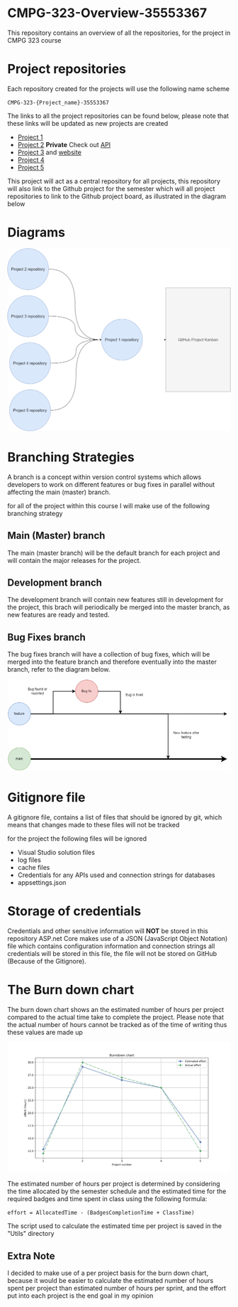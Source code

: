 # CMPG-323-Overview-35553367

This repository contains an overview of all the repositories, for the project in CMPG 323 course

# Project repositories

Each repository created for the projects will use the following name scheme

```
CMPG-323-{Project_name}-35553367
```

The links to all the project repositories can be found below, please note that these links will be updated as new projects are created

- [Project 1](https://github.com/aaryadevg/CMPG-323-Overview-35553367)
- [Project 2](https://github.com/aaryadevg/CMPG-323-Project-2-35553367) **Private** Check out [API](https://35553367-connectedoffice.azurewebsites.net/swagger/index.html)
- [Project 3](https://github.com/aaryadevg/CMPG-323-Project-3-35553367) and [website](https://35553367devicemanagementwebapp.azurewebsites.net/)
- [Project 4](https://github.com/aaryadevg/CMPG-323-Project-4-35553367)
- [Project 5](https://github.com/aaryadevg/CMPG323-Project-5-35553367)

This project will act as a central repository for all projects, this repository will also link to the Github project for the semester which will all project repositories to link to the Github project board, as illustrated in the diagram below

# Diagrams

<img src="Project_Overview.png" alt="Project overview illustration">

# Branching Strategies

A branch is a concept within version control systems which allows developers to work on different features or bug fixes in parallel without affecting the main (master) branch.

for all of the project within this course I will make use of the following branching strategy

## Main (Master) branch

The main (master branch) will be the default branch for each project and will contain the major releases for the project.

## Development branch

The development branch will contain new features still in development for the project, this brach will periodically be merged into the master branch, as new features are ready and tested.

## Bug Fixes branch

The bug fixes branch will have a collection of bug fixes, which will be merged into the feature branch and therefore eventually into the master branch, refer to the diagram below.

<img src="branch_strat.png" alt="Branching strategy diagram">

# Gitignore file

A gitignore file, contains a list of files that should be ignored by git, which means that changes made to these files will not be tracked

for the project the following files will be ignored

- Visual Studio solution files
- log files
- cache files
- Credentials for any APIs used and connection strings for databases
- appsettings.json

# Storage of credentials

Credentials and other sensitive information will **NOT** be stored in this repository ASP.net Core makes use of a JSON (JavaScript Object Notation) file which contains configuration information and connection strings all credentials will be stored in this file, the file will not be stored on GitHub (Because of the Gitignore).

# The Burn down chart

The burn down chart shows an the estimated number of hours per project compared to the actual time take to complete the project. Please note that the actual number of hours cannot be tracked as of the time of writing
thus these values are made up

<img src="BurndownChart.png" alt="Burndown chart">

The estimated number of hours per project is determined by considering the time allocated by the semester schedule and the estimated time for the required badges and time spent in class using the following formula:

```
effort = AllocatedTime - (BadgesCompletionTime + ClassTime)
```

The script used to calculate the estimated time per project is saved in the "Utils" directory

## Extra Note

I decided to make use of a per project basis for the burn down chart, because it would be easier to calculate
the estimated number of hours spent per project than estimated number of hours per sprint, and the effort put into each project is the end goal in my opinion
